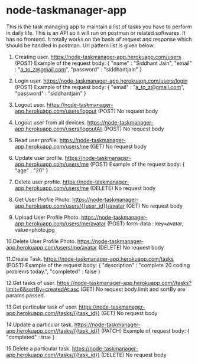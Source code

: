 # node-taskmanager-app
This is the task managing app to maintain a list of tasks you have to perform in daily life.
This is an API so it will run on postman or related softwares. It has no frontend. It totally works on the basis of request and response which should be handled in postman.
Url pattern list is given below:
1. Creating user. https://node-taskmanager-app.herokuapp.com/users (POST)
   Example of the request body: 
                                {
                                  "name" : "Siddhant Jain",
                                  "email" : "a_to_z@gmail.com",
                                  "password" : "siddhantjain"
                                }
                                
2. Login user. https://node-taskmanager-app.herokuapp.com/users/login (POST)
   Example of the request body: 
                                {
                                  "email" : "a_to_z@gmail.com",
                                  "password" : "siddhantjain"
                                }
                                
3. Logout user. https://node-taskmanager-app.herokuapp.com/users/logout (POST)
   No request body
   
4. Logout user from all devices. https://node-taskmanager-app.herokuapp.com/users/logoutAll (POST)
   No request body
   
5. Read user profile. https://node-taskmanager-app.herokuapp.com/users/me (GET)
   No request body
   
6. Update user profile. https://node-taskmanager-app.herokuapp.com/users/me (POST)
   Example of the request body: 
                                {
                                  "age" : "20"
                                }
                                
7. Delete user profile. https://node-taskmanager-app.herokuapp.com/users/me (DELETE)
   No request body
   
8. Get User Profile Photo. https://node-taskmanager-app.herokuapp.com/users/{{user_id}}/avatar (GET)
   No request body
   
9. Upload User Profile Photo. https://node-taskmanager-app.herokuapp.com/users/me/avatar (POST)
   form-data : key=avatar, value=photo.jpg
   
10.Delete User Profile Photo. https://node-taskmanager-app.herokuapp.com/users/me/avatar (DELETE)
   No request body
   
11.Create Task. https://node-taskmanager-app.herokuapp.com/tasks (POST)
   Example of the request body: 
                                {
                                  "description" : "complete 20 coding problems today.",
                                  "completed" : false
                                }
                                
12.Get tasks of user. https://node-taskmanager-app.herokuapp.com//tasks?limit=6&sortBy=createdAt:asc (GET)
   No request body.limit and sortBy are params passed.
   
13.Get particular task of user. https://node-taskmanager-app.herokuapp.com//tasks/{{task_id}} (GET)
   No request body
   
14.Update a particular task. https://node-taskmanager-app.herokuapp.com//tasks/{{task_id}} (PATCH)
   Example of request body: 
                            {
                              "completed" : true
                            }
                            
15.Delete a particular task. https://node-taskmanager-app.herokuapp.com//tasks/{{task_id}} (DELETE)
   No request body
   
